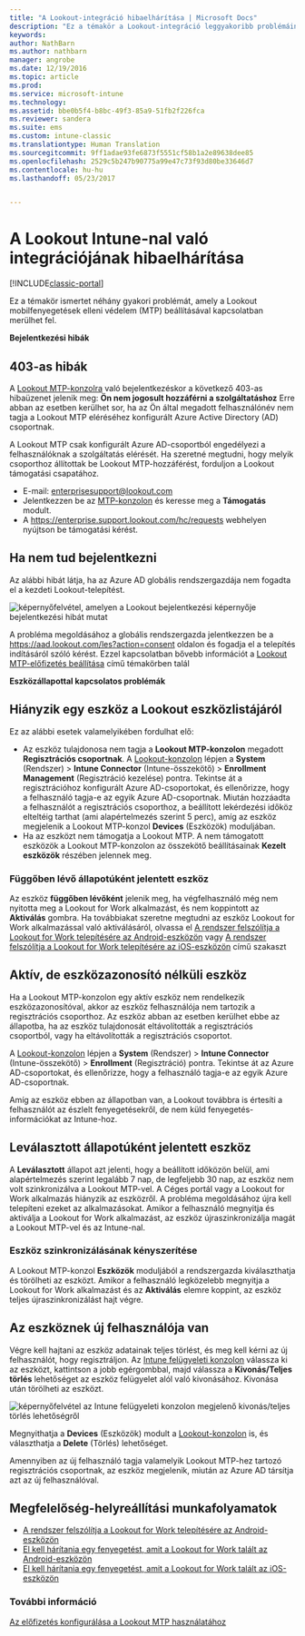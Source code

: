 ```yaml
---
title: "A Lookout-integráció hibaelhárítása | Microsoft Docs"
description: "Ez a témakör a Lookout-integráció leggyakoribb problémáinak hibaelhárítását ismerteti"
keywords: 
author: NathBarn
ms.author: nathbarn
manager: angrobe
ms.date: 12/19/2016
ms.topic: article
ms.prod: 
ms.service: microsoft-intune
ms.technology: 
ms.assetid: bbe0b5f4-b8bc-49f3-85a9-51fb2f226fca
ms.reviewer: sandera
ms.suite: ems
ms.custom: intune-classic
ms.translationtype: Human Translation
ms.sourcegitcommit: 9ff1adae93fe6873f5551cf58b1a2e89638dee85
ms.openlocfilehash: 2529c5b247b90775a99e47c73f93d80be33646d7
ms.contentlocale: hu-hu
ms.lasthandoff: 05/23/2017


---
```


# <a name="troubleshoot-lookout-integration-with-intune"></a>A Lookout Intune-nal való integrációjának hibaelhárítása

[!INCLUDE[classic-portal](../includes/classic-portal.md)]

Ez a témakör ismertet néhány gyakori problémát, amely a Lookout mobilfenyegetések elleni védelem (MTP) beállításával kapcsolatban merülhet fel.

**Bejelentkezési hibák**

## <a name="403-errors"></a>403-as hibák
A [Lookout MTP-konzolra](https://aad.lookout.com) való bejelentkezéskor a következő 403-as hibaüzenet jelenik meg: **Ön nem jogosult hozzáférni a szolgáltatáshoz** Erre abban az esetben kerülhet sor, ha az Ön által megadott felhasználónév nem tagja a Lookout MTP eléréséhez konfigurált Azure Active Directory (AD) csoportnak.

A Lookout MTP csak konfigurált Azure AD-csoportból engedélyezi a felhasználóknak a szolgáltatás elérését. Ha szeretné megtudni, hogy melyik csoporthoz állítottak be Lookout MTP-hozzáférést, forduljon a Lookout támogatási csapatához.

* E-mail: enterprisesupport@lookout.com
* Jelentkezzen be az [MTP-konzolon](http://aad.lookout.com) és keresse meg a **Támogatás** modult.
* A https://enterprise.support.lookout.com/hc/requests webhelyen nyújtson be támogatási kérést.

## <a name="unable-to-sign-in"></a>Ha nem tud bejelentkezni
Az alábbi hibát látja, ha az Azure AD globális rendszergazdája nem fogadta el a kezdeti Lookout-telepítést.

![képernyőfelvétel, amelyen a Lookout bejelentkezési képernyője bejelentkezési hibát mutat](../media/mtp/lookout-mtp-consent-not-accepted-error.png)

A probléma megoldásához a globális rendszergazda jelentkezzen be a https://aad.lookout.com/les?action=consent oldalon és fogadja el a telepítés indításáról szóló kérést. Ezzel kapcsolatban bővebb információt a [Lookout MTP-előfizetés beállítása](../deploy-use/setup-your-lookout-mtd-subscription.md) című témakörben talál

**Eszközállapottal kapcsolatos problémák**

## <a name="device-missing-from-lookout-device-list"></a>Hiányzik egy eszköz a Lookout eszközlistájáról

Ez az alábbi esetek valamelyikében fordulhat elő:
* Az eszköz tulajdonosa nem tagja a **Lookout MTP-konzolon** megadott **Regisztrációs csoportnak**.  A [Lookout-konzolon](http://aad.lookout.com) lépjen a **System** (Rendszer)  > **Intune Connector** (Intune-összekötő) > **Enrollment Management** (Regisztráció kezelése) pontra.  Tekintse át a regisztrációhoz konfigurált Azure AD-csoportokat, és ellenőrizze, hogy a felhasználó tagja-e az egyik Azure AD-csoportnak.  Miután hozzáadta a felhasználót a regisztrációs csoporthoz, a beállított lekérdezési időköz elteltéig tarthat (ami alapértelmezés szerint 5 perc), amíg az eszköz megjelenik a Lookout MTP-konzol **Devices** (Eszközök) moduljában.
* Ha az eszközt nem támogatja a Lookout MTP.  A nem támogatott eszközök a Lookout MTP-konzolon az összekötő beállításainak **Kezelt eszközök** részében jelennek meg.

### <a name="device-reported-as-pending"></a>**Függőben lévő** állapotúként jelentett eszköz

Az eszköz **függőben lévőként** jelenik meg, ha végfelhasználó még nem nyitotta meg a Lookout for Work alkalmazást, és nem koppintott az **Aktiválás** gombra. Ha továbbiakat szeretne megtudni az eszköz Lookout for Work alkalmazással való aktiválásáról, olvassa el [A rendszer felszólítja a Lookout for Work telepítésére az Android-eszközön](http://docs.microsoft.com/intune-user-help/you-are-prompted-to-install-lookout-for-work-android) vagy [A rendszer felszólítja a Lookout for Work telepítésére az iOS-eszközön](https://docs.microsoft.com/intune-user-help/you-are-prompted-to-install-lookout-for-work-ios) című szakaszt

## <a name="device-whos-active-but-has-no-device-id"></a>Aktív, de eszközazonosító nélküli eszköz
Ha a Lookout MTP-konzolon egy aktív eszköz nem rendelkezik eszközazonosítóval, akkor az eszköz felhasználója nem tartozik a regisztrációs csoporthoz. Az eszköz abban az esetben kerülhet ebbe az állapotba, ha az eszköz tulajdonosát eltávolították a regisztrációs csoportból, vagy ha eltávolították a regisztrációs csoportot.

A [Lookout-konzolon](http://aad.lookout.com) lépjen a **System** (Rendszer)  > **Intune Connector** (Intune-összekötő) > **Enrollment** (Regisztráció) pontra.  Tekintse át az Azure AD-csoportokat, és ellenőrizze, hogy a felhasználó tagja-e az egyik Azure AD-csoportnak.

Amíg az eszköz ebben az állapotban van, a Lookout továbbra is értesíti a felhasználót az észlelt fenyegetésekről, de nem küld fenyegetés-információkat az Intune-hoz.

## <a name="device-reported-as-disconnected"></a>**Leválasztott** állapotúként jelentett eszköz

A **Leválasztott** állapot azt jelenti, hogy a beállított időközön belül, ami alapértelmezés szerint legalább 7 nap, de legfeljebb 30 nap, az eszköz nem volt szinkronizálva a Lookout MTP-vel. A Céges portál vagy a Lookout for Work alkalmazás hiányzik az eszközről. A probléma megoldásához újra kell telepíteni ezeket az alkalmazásokat. Amikor a felhasználó megnyitja és aktiválja a Lookout for Work alkalmazást, az eszköz újraszinkronizálja magát a Lookout MTP-vel és az Intune-nal.

### <a name="forcing-a-device-sync"></a>Eszköz szinkronizálásának kényszerítése
A Lookout MTP-konzol **Eszközök** moduljából a rendszergazda kiválaszthatja és törölheti az eszközt.   Amikor a felhasználó legközelebb megnyitja a Lookout for Work alkalmazást és az **Aktiválás** elemre koppint, az eszköz teljes újraszinkronizálást hajt végre.

## <a name="device-has-a-new-user"></a>Az eszköznek új felhasználója van
Végre kell hajtani az eszköz adatainak teljes törlést, és meg kell kérni az új felhasználót, hogy regisztráljon.  Az [Intune felügyeleti konzolon](https://manage.microsoft.com) válassza ki az eszközt, kattintson a jobb egérgombbal, majd válassza a **Kivonás/Teljes törlés** lehetőséget az eszköz felügyelet alól való kivonásához. Kivonása után törölheti az eszközt.

![képernyőfelvétel az Intune felügyeleti konzolon megjelenő kivonás/teljes törlés lehetőségről](../media/mtp/mtp-retire-device-intune-console.png)

Megnyithatja a **Devices** (Eszközök) modult a [Lookout-konzolon](http://aad.lookout.com) is, és választhatja a **Delete** (Törlés) lehetőséget.

Amennyiben az új felhasználó tagja valamelyik Lookout MTP-hez tartozó regisztrációs csoportnak, az eszköz megjelenik, miután az Azure AD társítja azt az új felhasználóval.

## <a name="compliance-remediation-workflows"></a>Megfelelőség-helyreállítási munkafolyamatok
- [A rendszer felszólítja a Lookout for Work telepítésére az Android-eszközön]( http://docs.microsoft.com/intune-user-help/you-are-prompted-to-install-lookout-for-work-android)
- [El kell hárítania egy fenyegetést, amit a Lookout for Work talált az Android-eszközön](http://docs.microsoft.com/intune-user-help/you-need-to-resolve-a-threat-found-by-lookout-for-work-android)
- [El kell hárítania egy fenyegetést, amit a Lookout for Work talált az iOS-eszközön](https://docs.microsoft.com/intune-user-help/you-need-to-resolve-a-threat-found-by-lookout-for-work-ios)


### <a name="see-also"></a>További információ
[Az előfizetés konfigurálása a Lookout MTP használatához](/intune-classic/deploy-use/set-up-your-subscription-with-lookout-mtp)

